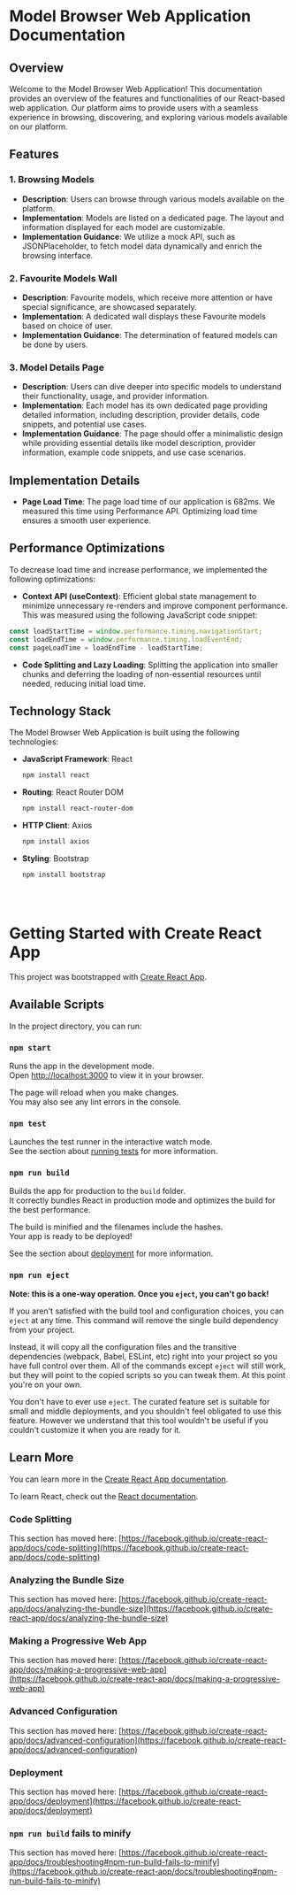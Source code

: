 # Model Browser Web Application Documentation

## Overview

Welcome to the Model Browser Web Application! This documentation provides an overview of the features and functionalities of our React-based web application. Our platform aims to provide users with a seamless experience in browsing, discovering, and exploring various models available on our platform.

## Features

### 1. Browsing Models

- **Description**: Users can browse through various models available on the platform.
- **Implementation**: Models are listed on a dedicated page. The layout and information displayed for each model are customizable.
- **Implementation Guidance**: We utilize a mock API, such as JSONPlaceholder, to fetch model data dynamically and enrich the browsing interface.

### 2. Favourite Models Wall

- **Description**: Favourite models, which receive more attention or have special significance, are showcased separately.
- **Implementation**: A dedicated wall displays these Favourite models based on choice of user.
- **Implementation Guidance**: The determination of featured models can be done by users.

### 3. Model Details Page

- **Description**: Users can dive deeper into specific models to understand their functionality, usage, and provider information.
- **Implementation**: Each model has its own dedicated page providing detailed information, including description, provider details, code snippets, and potential use cases.
- **Implementation Guidance**: The page should offer a minimalistic design while providing essential details like model description, provider information, example code snippets, and use case scenarios.

## Implementation Details

- **Page Load Time**: The page load time of our application is 682ms. We measured this time using Performance API. Optimizing load time ensures a smooth user experience.

## Performance Optimizations

To decrease load time and increase performance, we implemented the following optimizations:

- **Context API (useContext)**: Efficient global state management to minimize unnecessary re-renders and improve component performance.
 This was measured using the following JavaScript code snippet:

```javascript
const loadStartTime = window.performance.timing.navigationStart;
const loadEndTime = window.performance.timing.loadEventEnd;
const pageLoadTime = loadEndTime - loadStartTime;
```

- **Code Splitting and Lazy Loading**: Splitting the application into smaller chunks and deferring the loading of non-essential resources until needed, reducing initial load time.

## Technology Stack

The Model Browser Web Application is built using the following technologies:

- **JavaScript Framework**: React
  ```bash
  npm install react
- **Routing**: React Router DOM
  ```bash
  npm install react-router-dom

- **HTTP Client**: Axios
  ```bash
  npm install axios

- **Styling**: Bootstrap
  ```bash
  npm install bootstrap





# Getting Started with Create React App

This project was bootstrapped with [Create React App](https://github.com/facebook/create-react-app).

## Available Scripts

In the project directory, you can run:

### `npm start`

Runs the app in the development mode.\
Open [http://localhost:3000](http://localhost:3000) to view it in your browser.

The page will reload when you make changes.\
You may also see any lint errors in the console.

### `npm test`

Launches the test runner in the interactive watch mode.\
See the section about [running tests](https://facebook.github.io/create-react-app/docs/running-tests) for more information.

### `npm run build`

Builds the app for production to the `build` folder.\
It correctly bundles React in production mode and optimizes the build for the best performance.

The build is minified and the filenames include the hashes.\
Your app is ready to be deployed!

See the section about [deployment](https://facebook.github.io/create-react-app/docs/deployment) for more information.

### `npm run eject`

**Note: this is a one-way operation. Once you `eject`, you can't go back!**

If you aren't satisfied with the build tool and configuration choices, you can `eject` at any time. This command will remove the single build dependency from your project.

Instead, it will copy all the configuration files and the transitive dependencies (webpack, Babel, ESLint, etc) right into your project so you have full control over them. All of the commands except `eject` will still work, but they will point to the copied scripts so you can tweak them. At this point you're on your own.

You don't have to ever use `eject`. The curated feature set is suitable for small and middle deployments, and you shouldn't feel obligated to use this feature. However we understand that this tool wouldn't be useful if you couldn't customize it when you are ready for it.

## Learn More

You can learn more in the [Create React App documentation](https://facebook.github.io/create-react-app/docs/getting-started).

To learn React, check out the [React documentation](https://reactjs.org/).

### Code Splitting

This section has moved here: [https://facebook.github.io/create-react-app/docs/code-splitting](https://facebook.github.io/create-react-app/docs/code-splitting)

### Analyzing the Bundle Size

This section has moved here: [https://facebook.github.io/create-react-app/docs/analyzing-the-bundle-size](https://facebook.github.io/create-react-app/docs/analyzing-the-bundle-size)

### Making a Progressive Web App

This section has moved here: [https://facebook.github.io/create-react-app/docs/making-a-progressive-web-app](https://facebook.github.io/create-react-app/docs/making-a-progressive-web-app)

### Advanced Configuration

This section has moved here: [https://facebook.github.io/create-react-app/docs/advanced-configuration](https://facebook.github.io/create-react-app/docs/advanced-configuration)

### Deployment

This section has moved here: [https://facebook.github.io/create-react-app/docs/deployment](https://facebook.github.io/create-react-app/docs/deployment)

### `npm run build` fails to minify

This section has moved here: [https://facebook.github.io/create-react-app/docs/troubleshooting#npm-run-build-fails-to-minify](https://facebook.github.io/create-react-app/docs/troubleshooting#npm-run-build-fails-to-minify)
